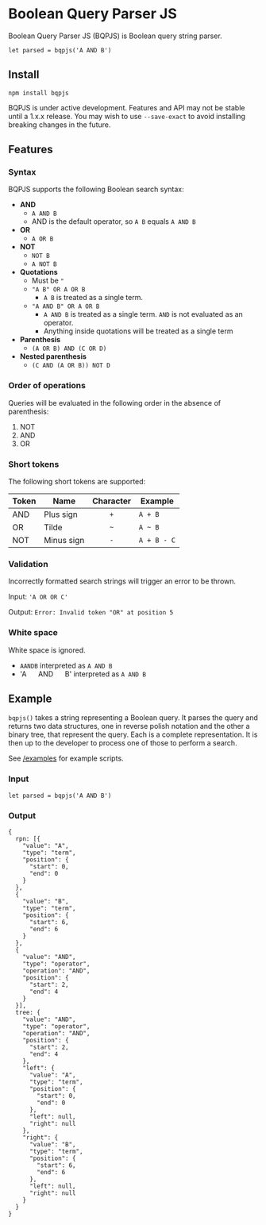 # Boolean Query Parser JS

Boolean Query Parser JS (BQPJS) is Boolean query string parser.

```
let parsed = bqpjs('A AND B')
```

## Install
```
npm install bqpjs
```

BQPJS is under active development. Features and API may not be stable until a 1.x.x release. You may wish to use `--save-exact` to avoid installing breaking changes in the future.

## Features

### Syntax

BQPJS supports the following Boolean search syntax:

* **AND**
  * `A AND B`
  * AND is the default operator, so `A B` equals `A AND B`
* **OR**
  * `A OR B`
* **NOT**
  * `NOT B`
  * `A NOT B`
* **Quotations**
  * Must be `"`
  * `"A B" OR A OR B`
    *  `A B` is treated as a single term.
  * `"A AND B" OR A OR B`
    * `A AND B` is treated as a single term. `AND` is not evaluated as an operator.
    * Anything inside quotations will be treated as a single term
* **Parenthesis**
  * `(A OR B) AND (C OR D)`
* **Nested parenthesis**
  * `(C AND (A OR B)) NOT D`

### Order of operations
Queries will be evaluated in the following order in the absence of parenthesis:
1. NOT
2. AND
3. OR

### Short tokens
The following short tokens are supported:

| Token | Name | Character | Example |
|---|---|:---:|---|
 AND | Plus sign | `+` | `A + B`
 OR | Tilde | `~` | `A ~ B`
 NOT | Minus sign | `-` | `A + B - C`

### Validation
Incorrectly formatted search strings will trigger an error to be thrown.

Input: ```'A OR OR C'```

Output: ```Error: Invalid token "OR" at position 5```

### White space
White space is ignored.
* `AANDB` interpreted as `A AND B`
* 'A&nbsp;&nbsp;&nbsp;&nbsp;&nbsp;&nbsp;AND&nbsp;&nbsp;&nbsp;&nbsp;&nbsp;&nbsp;B' interpreted as `A AND B`


## Example
`bqpjs()` takes a string representing a Boolean query. It parses the query and returns two data structures, one in reverse polish notation and the other a binary tree, that represent the query. Each is a complete representation. It is then up to the developer to process one of those to perform a search.

See [/examples](./examples) for example scripts.

### Input
```
let parsed = bqpjs('A AND B')
```

### Output

```
{
  rpn: [{
    "value": "A",
    "type": "term",
    "position": {
      "start": 0,
      "end": 0
    }
  },
  {
    "value": "B",
    "type": "term",
    "position": {
      "start": 6,
      "end": 6
    }
  },
  {
    "value": "AND",
    "type": "operator",
    "operation": "AND",
    "position": {
      "start": 2,
      "end": 4
    }
  }],
  tree: {
    "value": "AND",
    "type": "operator",
    "operation": "AND",
    "position": {
      "start": 2,
      "end": 4
    },
    "left": {
      "value": "A",
      "type": "term",
      "position": {
        "start": 0,
        "end": 0
      },
      "left": null,
      "right": null
    },
    "right": {
      "value": "B",
      "type": "term",
      "position": {
        "start": 6,
        "end": 6
      },
      "left": null,
      "right": null
    }
  }
}
```

